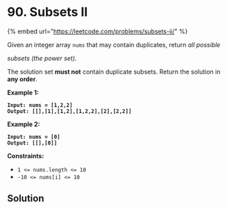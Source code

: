 # 90. Subsets II

{% embed url="https://leetcode.com/problems/subsets-ii/" %}

Given an integer array `nums` that may contain duplicates, return _all possible_&#x20;

_subsets (the power set)_.

The solution set **must not** contain duplicate subsets. Return the solution in **any order**.

&#x20;

**Example 1:**

<pre><code><strong>Input: nums = [1,2,2]
</strong><strong>Output: [[],[1],[1,2],[1,2,2],[2],[2,2]]
</strong></code></pre>

**Example 2:**

<pre><code><strong>Input: nums = [0]
</strong><strong>Output: [[],[0]]
</strong></code></pre>

&#x20;

**Constraints:**

* `1 <= nums.length <= 10`
* `-10 <= nums[i] <= 10`

## Solution

